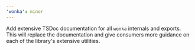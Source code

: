 ```yaml
---
'wonka': minor
---
```


Add extensive TSDoc documentation for all `wonka` internals and exports. This will replace the documentation and give consumers more guidance on each of the library's extensive utilities.

